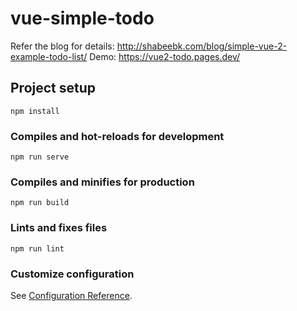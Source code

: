 # vue-simple-todo
Refer the blog for details: http://shabeebk.com/blog/simple-vue-2-example-todo-list/
Demo: https://vue2-todo.pages.dev/

## Project setup
```
npm install
```

### Compiles and hot-reloads for development
```
npm run serve
```

### Compiles and minifies for production
```
npm run build
```

### Lints and fixes files
```
npm run lint
```

### Customize configuration
See [Configuration Reference](https://cli.vuejs.org/config/).
